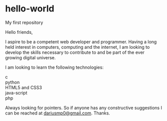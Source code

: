 # hello-world
My first repository

Hello friends,

I  aspire to be a competent web developer and programmer. Having a long held interest in computers, computing and the internet, I am looking to develop the skills necessary to contribute to and be part of the ever growing digital universe.

I am looking to learn the following technologies:

c </br>
python </br>
HTML5 and CSS3 </br>
java-script </br>
php

Always looking for pointers. So if anyone has any constructive
suggestions I can be reached at dariusmp0@gmail.com. Thanks.
